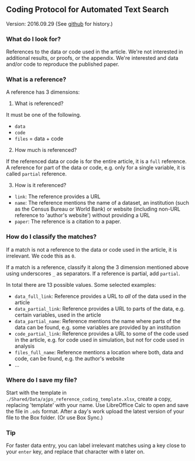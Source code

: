 ## Coding Protocol for Automated Text Search
Version: 2016.09.29 (See [github](http://github.com/bitss/citations) for history.)

### What do I look for?
References to the data or code used in the article. We're not interested in additional results, or proofs, or the appendix. We're interested and data and/or code to reproduce the published paper.

### What is a reference?
A reference has 3 dimensions:

1. What is referenced?

  It must be one of the following.
 + `data`
 + `code`
 + `files` = data + code


2. How much is referenced?

  If the referenced data or code is for the entire article, it is a `full` reference. A reference for part of the data or code, e.g. only for a single variable, it is called `partial` reference.

3. How is it referenced?

 + `link`: The reference provides a URL
 + `name`: The reference mentions the name of a dataset, an institution (such as the Census Bureau or World Bank) or website (including non-URL reference to 'author's website') without providing a URL
 + `paper`: The reference is a citation to a paper.

### How do I classify the matches?
If a match is not a reference to the data or code used in the article, it is irrelevant. We code this as `0`.

If a match is a reference, classify it along the 3 dimension mentioned above using underscores `_` as separators. If a reference is partial, add `partial`.

In total there are 13 possible values. Some selected examples:

+ `data_full_link`: Reference provides a URL to *all* of the data used in the article
+ `data_partial_link`: Reference provides a URL to parts of the data, e.g. certain variables, used in the article
+ `data_partial_name`: Reference mentions the name where parts of the data can be found, e.g. some variables are provided by an institution
+ `code_partial_link`: Reference provides a URL to some of the code used in the article, e.g. for code used in simulation, but not for code used in analysis
+ `files_full_name`: Reference mentions a location where both, data and code, can be found, e.g. the author's website
+ ...

### Where do I save my file?
Start with the template in `./Shared/Data/ajps_reference_coding_template.xlsx`, create a copy, replacing 'template' with your name.
Use LibreOffice Calc to open and save the file in `.ods` format.
After a day's work upload the latest version of your file to the Box folder. (Or use Box Sync.)

### Tip
For faster data entry, you can label irrelevant matches using a key close to your `enter` key, and replace that character with `0` later on.
